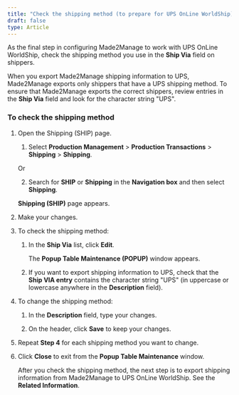 ```yaml
---
title: "Check the shipping method (to prepare for UPS OnLine WorldShip)"
draft: false
type: Article
---
```


As the final step in configuring Made2Manage to work with UPS OnLine WorldShip, check the shipping method you use in the **Ship Via** field on shippers.

When you export Made2Manage shipping information to UPS, Made2Manage exports only shippers that have a UPS shipping method. To ensure that Made2Manage exports the correct shippers, review entries in the **Ship Via** field and look for the character string "UPS".

### To check the shipping method

1. Open the Shipping (SHIP) page.

    1. Select **Production Management** > **Production Transactions** > **Shipping** > **Shipping**.

    Or

    2. Search for **SHIP** or **Shipping** in the **Navigation box** and then select **Shipping**.

    **Shipping (SHIP)**  page appears.

2. Make your changes.

3. To check the shipping method:

    1. In the **Ship Via** list, click **Edit**.

        The **Popup Table Maintenance (POPUP)** window appears.

    2. If you want to export shipping information to UPS, check that the **Ship VIA entry** contains the character string "UPS" (in uppercase or lowercase anywhere in the **Description** field).

4. To change the shipping method:

    1. In the **Description** field, type your changes.

    2. On the header, click **Save** to keep your changes.

5. Repeat **Step 4** for each shipping method you want to change.

6. Click **Close** to exit from the **Popup Table Maintenance** window.

    After you check the shipping method, the next step is to export shipping information from Made2Manage to UPS OnLine WorldShip. See the **Related Information**.

​